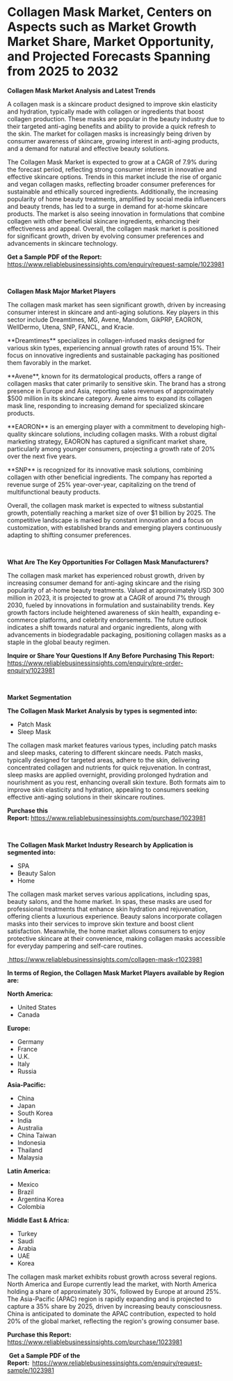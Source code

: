 <p><h1>Collagen Mask Market, Centers on Aspects such as Market Growth Market Share, Market Opportunity, and Projected Forecasts Spanning from 2025 to 2032</h1></p><p><strong>Collagen Mask Market Analysis and Latest Trends</strong></p>
<p><p>A collagen mask is a skincare product designed to improve skin elasticity and hydration, typically made with collagen or ingredients that boost collagen production. These masks are popular in the beauty industry due to their targeted anti-aging benefits and ability to provide a quick refresh to the skin. The market for collagen masks is increasingly being driven by consumer awareness of skincare, growing interest in anti-aging products, and a demand for natural and effective beauty solutions.</p><p>The Collagen Mask Market is expected to grow at a CAGR of 7.9% during the forecast period, reflecting strong consumer interest in innovative and effective skincare options. Trends in this market include the rise of organic and vegan collagen masks, reflecting broader consumer preferences for sustainable and ethically sourced ingredients. Additionally, the increasing popularity of home beauty treatments, amplified by social media influencers and beauty trends, has led to a surge in demand for at-home skincare products. The market is also seeing innovation in formulations that combine collagen with other beneficial skincare ingredients, enhancing their effectiveness and appeal. Overall, the collagen mask market is positioned for significant growth, driven by evolving consumer preferences and advancements in skincare technology.</p></p>
<p><strong>Get a Sample PDF of the Report:&nbsp;</strong> <a href="https://www.reliablebusinessinsights.com/enquiry/request-sample/1023981?utm_campaign=3504&utm_medium=2&utm_source=Github&utm_content=ia&utm_term=18042025&utm_id=collagen-mask">https://www.reliablebusinessinsights.com/enquiry/request-sample/1023981</a></p>
<p>&nbsp;</p>
<p><strong>Collagen Mask Major Market Players</strong></p>
<p><p>The collagen mask market has seen significant growth, driven by increasing consumer interest in skincare and anti-aging solutions. Key players in this sector include Dreamtimes, MG, Avene, Mandom, GikPRP, EAORON, WellDermo, Utena, SNP, FANCL, and Kracie. </p><p>**Dreamtimes** specializes in collagen-infused masks designed for various skin types, experiencing annual growth rates of around 15%. Their focus on innovative ingredients and sustainable packaging has positioned them favorably in the market. </p><p>**Avene**, known for its dermatological products, offers a range of collagen masks that cater primarily to sensitive skin. The brand has a strong presence in Europe and Asia, reporting sales revenues of approximately $500 million in its skincare category. Avene aims to expand its collagen mask line, responding to increasing demand for specialized skincare products.</p><p>**EAORON** is an emerging player with a commitment to developing high-quality skincare solutions, including collagen masks. With a robust digital marketing strategy, EAORON has captured a significant market share, particularly among younger consumers, projecting a growth rate of 20% over the next five years.</p><p>**SNP** is recognized for its innovative mask solutions, combining collagen with other beneficial ingredients. The company has reported a revenue surge of 25% year-over-year, capitalizing on the trend of multifunctional beauty products.</p><p>Overall, the collagen mask market is expected to witness substantial growth, potentially reaching a market size of over $1 billion by 2025. The competitive landscape is marked by constant innovation and a focus on customization, with established brands and emerging players continuously adapting to shifting consumer preferences.</p></p>
<p>&nbsp;</p>
<p><strong>What Are The Key Opportunities For Collagen Mask Manufacturers?</strong></p>
<p><p>The collagen mask market has experienced robust growth, driven by increasing consumer demand for anti-aging skincare and the rising popularity of at-home beauty treatments. Valued at approximately USD 300 million in 2023, it is projected to grow at a CAGR of around 7% through 2030, fueled by innovations in formulation and sustainability trends. Key growth factors include heightened awareness of skin health, expanding e-commerce platforms, and celebrity endorsements. The future outlook indicates a shift towards natural and organic ingredients, along with advancements in biodegradable packaging, positioning collagen masks as a staple in the global beauty regimen.</p></p>
<p><strong>Inquire or Share Your Questions If Any Before Purchasing This Report:</strong> <a href="https://www.reliablebusinessinsights.com/enquiry/pre-order-enquiry/1023981?utm_campaign=3504&utm_medium=2&utm_source=Github&utm_content=ia&utm_term=18042025&utm_id=collagen-mask">https://www.reliablebusinessinsights.com/enquiry/pre-order-enquiry/1023981</a></p>
<p>&nbsp;</p>
<p><strong>Market Segmentation</strong></p>
<p><strong>The Collagen Mask Market Analysis by types is segmented into:</strong></p>
<p><ul><li>Patch Mask</li><li>Sleep Mask</li></ul></p>
<p><p>The collagen mask market features various types, including patch masks and sleep masks, catering to different skincare needs. Patch masks, typically designed for targeted areas, adhere to the skin, delivering concentrated collagen and nutrients for quick rejuvenation. In contrast, sleep masks are applied overnight, providing prolonged hydration and nourishment as you rest, enhancing overall skin texture. Both formats aim to improve skin elasticity and hydration, appealing to consumers seeking effective anti-aging solutions in their skincare routines.</p></p>
<p><strong>Purchase this Report:&nbsp;</strong><a href="https://www.reliablebusinessinsights.com/purchase/1023981?utm_campaign=3504&utm_medium=2&utm_source=Github&utm_content=ia&utm_term=18042025&utm_id=collagen-mask">https://www.reliablebusinessinsights.com/purchase/1023981</a></p>
<p>&nbsp;</p>
<p><strong>The Collagen Mask Market Industry Research by Application is segmented into:</strong></p>
<p><ul><li>SPA</li><li>Beauty Salon</li><li>Home</li></ul></p>
<p><p>The collagen mask market serves various applications, including spas, beauty salons, and the home market. In spas, these masks are used for professional treatments that enhance skin hydration and rejuvenation, offering clients a luxurious experience. Beauty salons incorporate collagen masks into their services to improve skin texture and boost client satisfaction. Meanwhile, the home market allows consumers to enjoy protective skincare at their convenience, making collagen masks accessible for everyday pampering and self-care routines.</p></p>
<p><a href="https://www.reliablebusinessinsights.com/collagen-mask-r1023981?utm_campaign=3504&utm_medium=2&utm_source=Github&utm_content=ia&utm_term=18042025&utm_id=collagen-mask">&nbsp;https://www.reliablebusinessinsights.com/collagen-mask-r1023981</a></p>
<p><strong>In terms of Region, the Collagen Mask Market Players available by Region are:</strong></p>
<p>
    <p> <strong> North America: </strong>
        <ul>
            <li>United States</li>
            <li>Canada</li>
        </ul>
        </p> 
    <p> <strong> Europe: </strong>
        <ul>
            <li>Germany</li>
            <li>France</li>
            <li>U.K.</li>
            <li>Italy</li>
            <li>Russia</li>
        </ul>
        </p> 
    <p> <strong> Asia-Pacific: </strong>
        <ul>
            <li>China</li>
            <li>Japan</li>
            <li>South Korea</li>
            <li>India</li>
            <li>Australia</li>
            <li>China Taiwan</li>
            <li>Indonesia</li>
            <li>Thailand</li>
            <li>Malaysia</li>
        </ul>
        </p> 
    <p> <strong> Latin America: </strong>
        <ul>
            <li>Mexico</li>
            <li>Brazil</li>
            <li>Argentina Korea</li>
            <li>Colombia</li>
        </ul>
        </p> 
    <p> <strong> Middle East & Africa: </strong>
        <ul>
            <li>Turkey</li>
            <li>Saudi</li>
            <li>Arabia</li>
            <li>UAE</li>
            <li>Korea</li>
        </ul>
    </p>
    </p>
<p><p>The collagen mask market exhibits robust growth across several regions. North America and Europe currently lead the market, with North America holding a share of approximately 30%, followed by Europe at around 25%. The Asia-Pacific (APAC) region is rapidly expanding and is projected to capture a 35% share by 2025, driven by increasing beauty consciousness. China is anticipated to dominate the APAC contribution, expected to hold 20% of the global market, reflecting the region's growing consumer base.</p></p>
<p><strong>Purchase this Report: </strong><a href="https://www.reliablebusinessinsights.com/purchase/1023981?utm_campaign=3504&utm_medium=2&utm_source=Github&utm_content=ia&utm_term=18042025&utm_id=collagen-mask">https://www.reliablebusinessinsights.com/purchase/1023981</a></p>
<p>&nbsp;<strong>Get a Sample PDF of the Report:&nbsp;&nbsp;</strong><a href="https://www.reliablebusinessinsights.com/enquiry/request-sample/1023981?utm_campaign=3504&utm_medium=2&utm_source=Github&utm_content=ia&utm_term=18042025&utm_id=collagen-mask">https://www.reliablebusinessinsights.com/enquiry/request-sample/1023981</a></p>
<p><strong></strong></p>
<p><p></p><p></p><p></p></p>